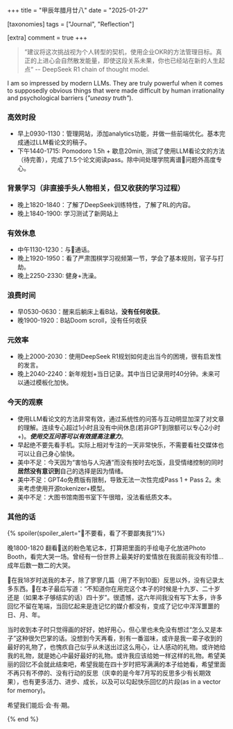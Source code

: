 +++
title = "甲辰年腊月廿八"
date = "2025-01-27"

[taxonomies]
tags = ["Journal", "Reflection"]

[extra]
comment = true
+++

> ”建议将这次挑战视为个人转型的契机，使用企业OKR的方法管理目标。真正的上进心会自然散发能量，即使这段关系未果，你也已经站在新的人生起点“ -- DeepSeek R1 chain of thought model.

I am so impressed by modern LLMs. They are truly powerful when it comes to
supposedly obvious things that were made difficult by human irrationality
and psychological barriers (_"uneasy truth"_).

### 高效时段
- 早上0930-1130：管理网站，添加analytics功能，并做一些前端优化。基本完成通过LLM看论文的稿子。
- 下午1440-1715: Pomodoro 1.5h + 歇息20min, 测试了使用LLM看论文的方法（待完善），完成了1.5个论文阅读pass。除中间处理学院离谱🚩问题外高度专心。

### 背景学习（非直接手头人物相关，但又收获的学习过程）
- 晚上1820-1840：了解了DeepSeek训练特性，了解了RL的内容。
- 晚上1840-1900: 学习测试了新网站上

### 有效休息
- 中午1130-1230：与🐷通话。
- 晚上1920-1950：看了严肃围棋学习视频第一节，学会了基本规则，官子与打劫。
- 晚上2250-2330: 健身+洗澡。

### 浪费时间
- 早0530-0630：醒来后躺床上看B站，**没有任何收获**。
- 晚1900-1920：B站Doom scroll，没有任何收获

### 元效率
- 晚上2000-2030：使用DeepSeek R1规划如何走出当今的困境，很有启发性的发言。
- 晚上2040-2240：新年规划+当日记录。其中当日记录用时40分钟。未来可以通过模板化加快。

### 今天的观察
- 使用LLM看论文的方法非常有效，通过系统性的问答与互动明显加深了对文章的理解。连续专心超过1小时且没有中间休息(若非GPT到限额可以专心2小时+)。***使用交互问答可以有效提高注意力***。
- 早起绝不要先看手机。实际上相对专注的一天非常快乐，不需要看社交媒体也可以让自己身心愉快。
- 美中不足：今天因为“害怕与人沟通”而没有按时去吃饭，且受情绪控制的同时**居然没有意识到**自己的选择是因为情绪。
- 美中不足：GPT4o免费版有限制，导致无法一次性完成Pass 1 + Pass 2。未来考虑使用开源tokenizer+模型。
- 美中不足：大图书馆南图书室下午很暗，没法看纸质文本。

### 其他的话

{% spoiler(spoiler_alert="🐷不要看，看了不要鄙夷我")%}

晚1800-1820 翻看🐷送的粉色笔记本，打算把里面的手绘电子化放进Photo Booth，看完大哭一场。曾经有一份世界上最美好的爱情放在我面前我没有珍惜...成年后数一数二的大哭。


🐷在我18岁时送我的本子，除了寥寥几篇（用了不到10面）反思以外，没有记录太多东西。🐷在本子最后写道：“不知道你在用完这个本子的时候是十九岁、二十岁还是（如果本子够结实的话）四十岁”。很遗憾，这六年间我没有写下太多，许多回忆不留在笔端，当回忆起来是连记忆的媒介都没有，变成了记忆中浑浑噩噩的日、月、年。


当时收到本子时只觉得画的好好，她好用心，但心里也未免没有想过“怎么又是本子”这种很欠巴掌的话。没想到今天再看，别有一番滋味，或许是我一辈子收到的最好的礼物了，也愧疚自己似乎从未送出过这么用心，让人感动的礼物。或许她给我的礼物，就是她心中最好最好的礼物。或许我应该给她一样这样的礼物。希望美丽的回忆不会就此结束吧，希望我能在四十岁时把写满满的本子给她看，希望里面不再只有不停的、没有行动的反思（庆幸的是今年7月写的反思多少有长期效果），也有更多活力、进步、成长，以及可以勾起快乐回忆的片段(as in a vector for memory)。

希望我们能后·会·有·期。

{% end %}
